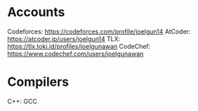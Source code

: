 # Accounts
Codeforces: https://codeforces.com/profile/joelgun14
AtCoder: https://atcoder.jp/users/joelgun14
TLX: https://tlx.toki.id/profiles/joelgunawan
CodeChef: https://www.codechef.com/users/joelgunawan

# Compilers
C++: GCC